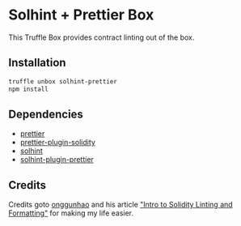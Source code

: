 # Solhint + Prettier Box

This Truffle Box provides contract linting out of the box.

## Installation

```bash
truffle unbox solhint-prettier
npm install
```

## Dependencies

- [prettier](https://github.com/prettier/prettier)
- [prettier-plugin-solidity](https://github.com/prettier-solidity/prettier-plugin-solidity)
- [solhint](https://github.com/protofire/solhint)
- [solhint-plugin-prettier](https://github.com/fvictorio/solhint-plugin-prettier)


## Credits

Credits goto [onggunhao](https://github.com/onggunhao) and his article ["Intro to Solidity Linting and Formatting"](https://medium.com/coinmonks/introduction-to-solidity-linting-and-formatting-e838c074791a) for making my life easier. 

